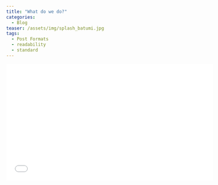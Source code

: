 ```yaml
---
title: "What do we do?"
categories:
  - Blog
teaser: /assets/img/splash_batumi.jpg
tags:
  - Post Formats
  - readability
  - standard
---
```


<iframe width="560" height="315" src="/assets/map/hex/index.html" frameborder="0" allowfullscreen></iframe>
